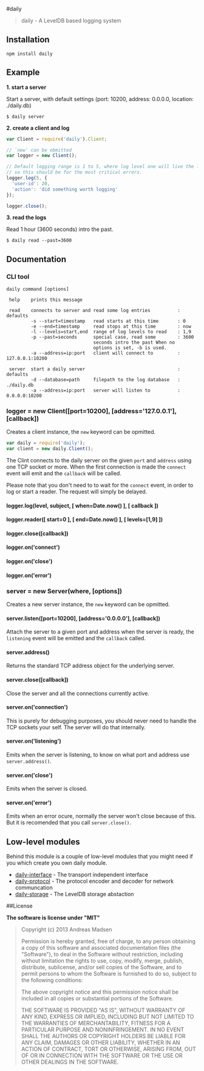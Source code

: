 #daily

> daily - A LevelDB based logging system

## Installation

```sheel
npm install daily
```

## Example

**1. start a server**

Start a server, with default settings
(port: 10200, address: 0.0.0.0, location: ./daily.db)

```
$ daily server
```

**2. create a client and log**

```javascript
var Client = require('daily').Client;

// `new` can be obmitted
var logger = new Client();

// Default logging range is 1 to 5, where log level one will live the longest
// so this should be for the most critical errors.
logger.log(5, {
  'user-id': 20,
  'action': 'did something worth logging'
});

logger.close();
```

**3. read the logs**

Read 1 hour (3600 seconds) intro the past.

```
$ daily read --past=3600
```

## Documentation

### CLI tool

```
daily command [options]

 help    prints this message

 read    connects to server and read some log entries          : defaults
         -s --start=timestamp   read starts at this time       : 0
         -e --end=timestamp     read stops at this time        : now
         -l --levels=start,end  range of log levels to read    : 1,9
         -p --past=seconds      special case, read some        : 3600
                                seconds intro the past When no
                                options is set, -b is used.
         -a --address=ip:port   client will connect to         : 127.0.0.1:10200

 server  start a daily server                                  : defaults
         -d --database=path     filepath to the log database   : ./daily.db
         -a --address=ip:port   server will listen to          : 0.0.0.0:10200
```

### logger = new Client([port=10200], [address='127.0.0.1'], [callback])

Creates a client instance, the `new` keyword can be opmitted.

```javascript
var daily = require('daily');
var client = new daily.Client();
```

The Clint connects to the daily server on the given `port` and `address` using
one TCP socket or more. When the first connection is made the `connect` event
will emit and the `callback` will be called.

Please note that you don't need to to wait for the `connect` event, in order to
log or start a reader. The request will simply be delayed.

#### logger.log(level, subject, [ when=Date.now() ], [ callback ])

#### logger.reader([ start=0 ], [ end=Date.now() ], [ levels=[1,9] ])

#### logger.close([callback])

#### logger.on('connect')

#### logger.on('close')

#### logger.on('error')

### server = new Server(where, [options])

Creates a new server instance, the `new` keyword can be opmitted.

#### server.listen([port=10200], [address='0.0.0.0'], [callback])

Attach the server to a given port and address when the server is ready, the
`listening` event will be emitted and the `callback` called.

#### server.address()

Returns the standard TCP address object for the underlying server.

#### server.close([callback])

Close the server and all the connections currently active.

#### server.on('connection')

This is purely for debugging purposes, you should never need to handle the
TCP sockets your self. The server will do that internally.

#### server.on('listening')

Emits when the server is listening, to know on what port and address use
`server.address()`.

#### server.on('close')

Emits when the server is closed.

#### server.on('error')

Emits when an error ocure, normally the server won't close because of this. But
it is recomended that you call `server.close()`.

## Low-level modules

Behind this module is a couple of low-level modules that you might need if you
which create you own daily module.

* [daily-interface](https://github.com/AndreasMadsen/daily-interface) - The transport independent interface
* [daily-protocol](https://github.com/AndreasMadsen/daily-protocol) - The protocol encoder and decoder for network communcation
* [daily-storage](https://github.com/AndreasMadsen/daily-storage) - The LevelDB storage abstaction

##License

**The software is license under "MIT"**

> Copyright (c) 2013 Andreas Madsen
>
> Permission is hereby granted, free of charge, to any person obtaining a copy
> of this software and associated documentation files (the "Software"), to deal
> in the Software without restriction, including without limitation the rights
> to use, copy, modify, merge, publish, distribute, sublicense, and/or sell
> copies of the Software, and to permit persons to whom the Software is
> furnished to do so, subject to the following conditions:
>
> The above copyright notice and this permission notice shall be included in
> all copies or substantial portions of the Software.
>
> THE SOFTWARE IS PROVIDED "AS IS", WITHOUT WARRANTY OF ANY KIND, EXPRESS OR
> IMPLIED, INCLUDING BUT NOT LIMITED TO THE WARRANTIES OF MERCHANTABILITY,
> FITNESS FOR A PARTICULAR PURPOSE AND NONINFRINGEMENT. IN NO EVENT SHALL THE
> AUTHORS OR COPYRIGHT HOLDERS BE LIABLE FOR ANY CLAIM, DAMAGES OR OTHER
> LIABILITY, WHETHER IN AN ACTION OF CONTRACT, TORT OR OTHERWISE, ARISING FROM,
> OUT OF OR IN CONNECTION WITH THE SOFTWARE OR THE USE OR OTHER DEALINGS IN
> THE SOFTWARE.
